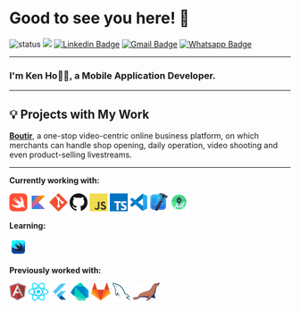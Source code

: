 # Good to see you here! 👋

![status](https://img.shields.io/badge/status-up-brightgreen) ![](https://visitor-badge.lithub.cc/badge?page_id=github.com/cokenhe)
[![Linkedin Badge](https://img.shields.io/badge/-kenho-blue?style=flat-square&logo=Linkedin&logoColor=white&link=https://www.linkedin.com/in/ken-ho-a649a9184/)](https://www.linkedin.com/in/ken-ho-a649a9184/) [![Gmail Badge](https://img.shields.io/badge/-cokenhe@gmail.com-c14438?style=flat-square&logo=Gmail&logoColor=white&link=mailto:cokenhe@gmail.com)](mailto:cokenhe@gmail.com)
[![Whatsapp Badge](https://img.shields.io/badge/WhatsApp-25D366?style=flat-square&logo=whatsapp&logoColor=white)](https://wa.me/14374439369)

---

### I'm **Ken Ho👨‍💻**, a Mobile Application Developer.

---

## 💡 Projects with My Work


**[Boutir](https://apps.apple.com/hk/app/boutir-online-store-builder/id917526274?l=en)**, a one-stop video-centric online business platform, on which merchants can handle shop opening, daily operation, video shooting and even product-selling livestreams.

---

**Currently working with:**

<a href="https://developer.apple.com/swift/" title="Swift"><img src="icons/swift.png" /></a>
<a href="https://kotlinlang.org/" title="Kotlin"><img src="icons/kotlin.png" /></a>
<a href="https://git-scm.com/" title="Git"><img src="icons/git.png" /></a>
<a href="https://github.com/" title="GitHub"><img src="icons/github.png" /></a>
<a href="https://en.wikipedia.org/wiki/JavaScript" title="JavaScript"><img src="icons/javascript.png" /></a>
<a href="https://www.typescriptlang.org/" title="TypeScript"><img src="icons/typescript.png" /></a>
<a href="https://code.visualstudio.com/" title="Visual Studio Code"><img src="icons/vscode.png" /></a>
<a href="https://developer.apple.com/xcode/" title="Xcode"><img src="icons/xcode.png" /></a>
<a href="https://developer.android.com/studio" title="Android Studio"><img src="icons/androidstudio.png" /></a>

**Learning:**

<a href="https://developer.apple.com/xcode/swiftui/" title="SwiftUI"><img src="icons/swiftui.png" /></a>

**Previously worked with:**

<a href="https://angular.io/" title="Angular"><img src="icons/angular.png" /></a>
<a href="https://reactjs.org/" title="React"><img src="icons/react.png" /></a>
<a href="https://flutter.dev/" title="Flutter"><img src="icons/flutter.png" /></a>
<a href="https://dart.dev/" title="Dart"><img src="icons/dartlang.png" /></a>
<a href="https://gitlab.com/" title="GitLab"><img src="icons/gitlab.png" /></a>
<a href="https://www.mysql.com/" title="MySQL"><img src="icons/mysql.png" /></a>
<a href="https://mariadb.org/" title="MariaDB"><img src="icons/mariadb.png" /></a>
